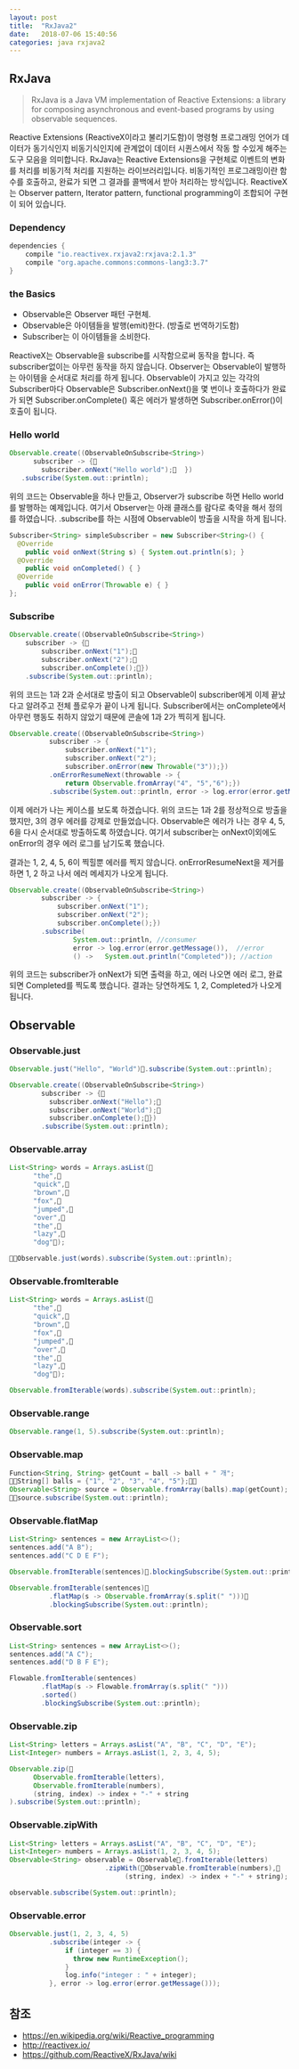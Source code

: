```yaml
---
layout: post
title:  "RxJava2"
date:   2018-07-06 15:40:56
categories: java rxjava2
---
```

## RxJava
> RxJava is a Java VM implementation of Reactive Extensions: a library for composing asynchronous and event-based programs by using observable sequences.

Reactive Extensions (ReactiveX이라고 불리기도함)이 명령형 프로그래밍 언어가 데이터가 동기식인지 비동기식인지에 관계없이 데이터 시퀀스에서 작동 할 수있게 해주는 도구 모음을 의미합니다.
RxJava는 Reactive Extensions을 구현체로 이벤트의 변화를 처리를 비동기적 처리를 지원하는 라이브러리입니다. 비동기적인 프로그래밍이란 함수를 호출하고, 완료가 되면 그 결과를 콜백에서 받아 처리하는 방식입니다. ReactiveX는 Observer pattern, Iterator pattern, functional programming이 조합되어 구현이 되어 있습니다.

### Dependency
```java
dependencies {
	compile "io.reactivex.rxjava2:rxjava:2.1.3"
	compile "org.apache.commons:commons-lang3:3.7"
}
```

### the Basics
* Observable은 Observer 패턴 구현체.
* Observable은 아이템들을 발행(emit)한다. (방출로 번역하기도함) 
* Subscriber는 이 아이템들을 소비한다.

ReactiveX는 Observable을 subscribe를 시작함으로써 동작을 합니다. 즉 subscriber없이는 아무런 동작을 하지 않습니다. Observer는 Observable이 발행하는 아이템을 순서대로 처리를 하게 됩니다.
Observable이 가지고 있는 각각의 Subscriber마다 Observable은 Subscriber.onNext()을 몇 번이나 호출하다가 완료가 되면 Subscriber.onComplete() 혹은 에러가 발생하면 Subscriber.onError()이 호출이 됩니다.


### Hello world
```java
Observable.create((ObservableOnSubscribe<String>)
	  subscriber -> {	    
        subscriber.onNext("Hello world");	})
   .subscribe(System.out::println);
```
위의 코드는 Observable을 하나 만들고, Observer가 subscribe 하면 Hello world를 발행하는 예제입니다. 여기서 Observer는 아래 클래스를 람다로 축약을 해서 정의를 하였습니다.
.subscribe를 하는 시점에 Observable이 방출을 시작을 하게 됩니다.

```java
Subscriber<String> simpleSubscriber = new Subscriber<String>() {
  @Override
    public void onNext(String s) { System.out.println(s); }
  @Override
    public void onCompleted() { }
  @Override
    public void onError(Throwable e) { }
};
```

### Subscribe

```java
Observable.create((ObservableOnSubscribe<String>)
    subscriber -> {    
        subscriber.onNext("1");    
        subscriber.onNext("2");    
        subscriber.onComplete();})
    .subscribe(System.out::println);
```
위의 코드는 1과 2과 순서대로 방출이 되고 Observable이 subscriber에게 이제 끝났다고 알려주고 전체 플로우가 끝이 나게 됩니다. Subscriber에서는 onComplete에서 아무런 행동도 취하지 않았기 때문에 콘솔에 1과 2가 찍히게 됩니다.

```java
Observable.create((ObservableOnSubscribe<String>)
          subscriber -> {
              subscriber.onNext("1");
              subscriber.onNext("2");
              subscriber.onError(new Throwable("3"));})
          .onErrorResumeNext(throwable -> {
              return Observable.fromArray("4", "5","6");})
          .subscribe(System.out::println, error -> log.error(error.getMessage()));
```
이제 에러가 나는 케이스를 보도록 하겠습니다. 위의 코드는 1과 2를 정상적으로 방출을 했지만, 3의 경우 에러를 강제로 만들었습니다. Observable은 에러가 나는 경우 4, 5, 6을 다시 순서대로 방출하도록 하였습니다. 여기서 subscriber는 onNext이외에도 onError의 경우 에러 로그를 남기도록 했습니다.

결과는 1, 2, 4, 5, 6이 찍힐뿐 에러를 찍지 않습니다. onErrorResumeNext을 제거를 하면 1, 2 하고 나서 에러 메세지가 나오게 됩니다.


```java
Observable.create((ObservableOnSubscribe<String>)
        subscriber -> {
            subscriber.onNext("1");
            subscriber.onNext("2");
            subscriber.onComplete();})
        .subscribe(
                System.out::println, //consumer
                error -> log.error(error.getMessage()),  //error
                () -> 	System.out.println("Completed")); //action
```
위의 코드는 subscriber가 onNext가 되면 출력을 하고, 에러 나오면 에러 로그, 완료되면 Completed를 찍도록 했습니다. 결과는 당연하게도 1, 2, Completed가 나오게 됩니다.

## Observable
### Observable.just
```java
Observable.just("Hello", "World").subscribe(System.out::println);

Observable.create((ObservableOnSubscribe<String>)
        subscriber -> {        
          subscriber.onNext("Hello");
          subscriber.onNext("World");
          subscriber.onComplete();})
        .subscribe(System.out::println);
```

### Observable.array

```java
List<String> words = Arrays.asList(        
      "the",        
      "quick",        
      "brown",        
      "fox",        
      "jumped",        
      "over",        
      "the",        
      "lazy",        
      "dog");

Observable.just(words).subscribe(System.out::println);
```

### Observable.fromIterable
```java
List<String> words = Arrays.asList(        
      "the",        
      "quick",        
      "brown",        
      "fox",        
      "jumped",        
      "over",        
      "the",        
      "lazy",        
      "dog");

Observable.fromIterable(words).subscribe(System.out::println);
```

### Observable.range
```java
Observable.range(1, 5).subscribe(System.out::println);
```

### Observable.map
```java
Function<String, String> getCount = ball -> ball + " 개";
String[] balls = {"1", "2", "3", "4", "5"};
Observable<String> source = Observable.fromArray(balls).map(getCount);
source.subscribe(System.out::println);
```

### Observable.flatMap
```java
List<String> sentences = new ArrayList<>();
sentences.add("A B");
sentences.add("C D E F");

Observable.fromIterable(sentences).blockingSubscribe(System.out::println);

Observable.fromIterable(sentences)
          .flatMap(s -> Observable.fromArray(s.split(" ")))      
          .blockingSubscribe(System.out::println);
```

### Observable.sort
```java
List<String> sentences = new ArrayList<>();
sentences.add("A C");
sentences.add("D B F E");

Flowable.fromIterable(sentences)
        .flatMap(s -> Flowable.fromArray(s.split(" ")))
        .sorted()
        .blockingSubscribe(System.out::println);
```

### Observable.zip
```java
List<String> letters = Arrays.asList("A", "B", "C", "D", "E");
List<Integer> numbers = Arrays.asList(1, 2, 3, 4, 5);

Observable.zip(
      Observable.fromIterable(letters),
      Observable.fromIterable(numbers),  
      (string, index) -> index + "-" + string
).subscribe(System.out::println);
```

### Observable.zipWith
```java
List<String> letters = Arrays.asList("A", "B", "C", "D", "E");
List<Integer> numbers = Arrays.asList(1, 2, 3, 4, 5);
Observable<String> observable = Observable.fromIterable(letters)
                        .zipWith(Observable.fromIterable(numbers),
                             (string, index) -> index + "-" + string);

observable.subscribe(System.out::println);
```

### Observable.error
```java
Observable.just(1, 2, 3, 4, 5)
          .subscribe(integer -> {
              if (integer == 3) {
                throw new RuntimeException();
              }
              log.info("integer : " + integer);
          }, error -> log.error(error.getMessage()));
```


## 참조
* https://en.wikipedia.org/wiki/Reactive_programming
* http://reactivex.io/
* https://github.com/ReactiveX/RxJava/wiki
